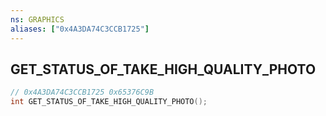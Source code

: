```yaml
---
ns: GRAPHICS
aliases: ["0x4A3DA74C3CCB1725"]
---
```

## GET_STATUS_OF_TAKE_HIGH_QUALITY_PHOTO

```c
// 0x4A3DA74C3CCB1725 0x65376C9B
int GET_STATUS_OF_TAKE_HIGH_QUALITY_PHOTO();
```

